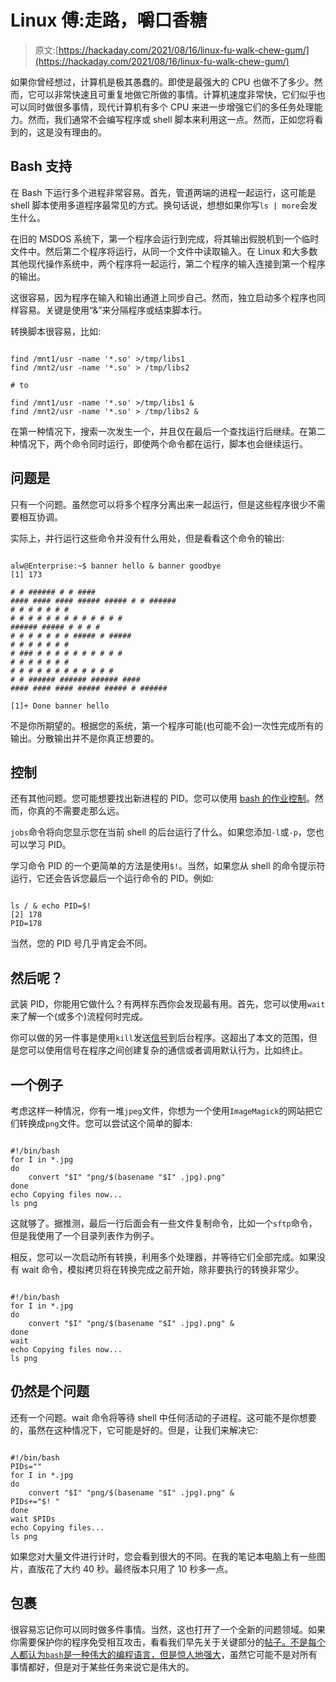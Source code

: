 # Linux 傅:走路，嚼口香糖

> 原文:[https://hackaday.com/2021/08/16/linux-fu-walk-chew-gum/](https://hackaday.com/2021/08/16/linux-fu-walk-chew-gum/)

如果你曾经想过，计算机是极其愚蠢的。即使是最强大的 CPU 也做不了多少。然而，它可以非常快速且可重复地做它所做的事情。计算机速度非常快，它们似乎也可以同时做很多事情，现代计算机有多个 CPU 来进一步增强它们的多任务处理能力。然而，我们通常不会编写程序或 shell 脚本来利用这一点。然而，正如您将看到的，这是没有理由的。

## Bash 支持

在 Bash 下运行多个进程非常容易。首先，管道两端的进程一起运行，这可能是 shell 脚本使用多道程序最常见的方式。换句话说，想想如果你写`ls | more`会发生什么。

在旧的 MSDOS 系统下，第一个程序会运行到完成，将其输出假脱机到一个临时文件中。然后第二个程序将运行，从同一个文件中读取输入。在 Linux 和大多数其他现代操作系统中，两个程序将一起运行，第二个程序的输入连接到第一个程序的输出。

这很容易，因为程序在输入和输出通道上同步自己。然而，独立启动多个程序也同样容易。关键是使用“&”来分隔程序或结束脚本行。

转换脚本很容易，比如:

```

find /mnt1/usr -name '*.so' >/tmp/libs1
find /mnt2/usr -name '*.so' > /tmp/libs2

# to

find /mnt1/usr -name '*.so' >/tmp/libs1 &
find /mnt2/usr -name '*.so' > /tmp/libs2 &

```

在第一种情况下，搜索一次发生一个，并且仅在最后一个查找运行后继续。在第二种情况下，两个命令同时运行，即使两个命令都在运行，脚本也会继续运行。

## 问题是

只有一个问题。虽然您可以将多个程序分离出来一起运行，但是这些程序很少不需要相互协调。

实际上，并行运行这些命令并没有什么用处，但是看看这个命令的输出:

```

alw@Enterprise:~$ banner hello & banner goodbye
[1] 173

# # ###### # # ####
#### #### #### ##### ##### # # ######
# # # # # # #
# # # # # # # # # # # # #
###### ##### # # # #
# # # # # # # ##### # #####
# # # # # # #
# ### # # # # # # # # # #
# # # # # # #
# # # # # # # # # # # #
# # ###### ###### ###### ####
#### #### #### ##### ##### # ######

[1]+ Done banner hello

```

不是你所期望的。根据您的系统，第一个程序可能(也可能不会)一次性完成所有的输出。分散输出并不是你真正想要的。

## 控制

还有其他问题。您可能想要找出新进程的 PID。您可以使用 [bash 的作业控制](https://www.gnu.org/software/bash/manual/html_node/Job-Control-Basics.html)。然而，你真的不需要走那么远。

`jobs`命令将向您显示您在当前 shell 的后台运行了什么。如果您添加`-l`或`-p`，您也可以学习 PID。

学习命令 PID 的一个更简单的方法是使用`$!`。当然，如果您从 shell 的命令提示符运行，它还会告诉您最后一个运行命令的 PID。例如:

```

ls / & echo PID=$!
[2] 178
PID=178

```

当然，您的 PID 号几乎肯定会不同。

## 然后呢？

武装 PID，你能用它做什么？有两样东西你会发现最有用。首先，您可以使用`wait`来了解一个(或多个)流程何时完成。

你可以做的另一件事是使用`kill`发送[信号](https://hackaday.com/2019/08/26/linux-fu-its-a-trap/)到后台程序。这超出了本文的范围，但是您可以使用信号在程序之间创建复杂的通信或者调用默认行为，比如终止。

## 一个例子

考虑这样一种情况，你有一堆`jpeg`文件，你想为一个使用`ImageMagick`的网站把它们转换成`png`文件。您可以尝试这个简单的脚本:

```

#!/bin/bash
for I in *.jpg
do
    convert "$I" "png/$(basename "$I" .jpg).png"
done
echo Copying files now...
ls png

```

这就够了。据推测，最后一行后面会有一些文件复制命令，比如一个`sftp`命令，但是我使用了一个目录列表作为例子。

相反，您可以一次启动所有转换，利用多个处理器，并等待它们全部完成。如果没有 wait 命令，模拟拷贝将在转换完成之前开始，除非要执行的转换非常少。

```

#!/bin/bash
for I in *.jpg
do
    convert "$I" "png/$(basename "$I" .jpg).png" &
done
wait
echo Copying files now...
ls png

```

## 仍然是个问题

还有一个问题。wait 命令将等待 shell 中任何活动的子进程。这可能不是你想要的，虽然在这种情况下，它可能是好的。但是，让我们来解决它:

```

#!/bin/bash
PIDs=""
for I in *.jpg
do
    convert "$I" "png/$(basename "$I" .jpg).png" &
PIDs+="$! "
done
wait $PIDs
echo Copying files...
ls png

```

如果您对大量文件进行计时，您会看到很大的不同。在我的笔记本电脑上有一些图片，直版花了大约 40 秒。最终版本只用了 10 秒多一点。

## 包裹

很容易忘记你可以同时做多件事情。当然，这也打开了一个全新的问题领域。如果你需要保护你的程序免受相互攻击，看看我们早先关于关键部分的[帖子。不是每个人都认为`bash`是一种伟大的编程语言，但是](https://hackaday.com/2020/08/18/linux-fu-one-at-a-time-please-critical-sections-in-bash-scripts/)[惊人地强大](https://hackaday.com/2017/07/21/linux-fu-better-bash-scripting/)，虽然它可能不是对所有事情都好，但是对于某些任务来说它是伟大的。
